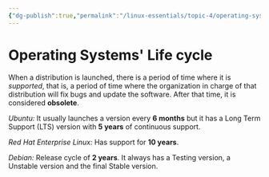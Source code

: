 ```yaml
---
{"dg-publish":true,"permalink":"/linux-essentials/topic-4/operating-systems-life-cycle/"}
---
```


# Operating Systems' Life cycle
When a distribution is launched, there is a period of time where it is _supported_, that is, a period of time where the organization in charge of that distribution will fix bugs and update the software. After that time, it is considered **obsolete**.

_Ubuntu:_ It usually launches a version every **6 months** but it has a Long Term Support (LTS) version with **5 years** of continuous support.

_Red Hat Enterprise Linux:_ Has support for **10 years**.

_Debian:_ Release cycle of **2 years**. It always has a Testing version, a Unstable version and the final Stable version.